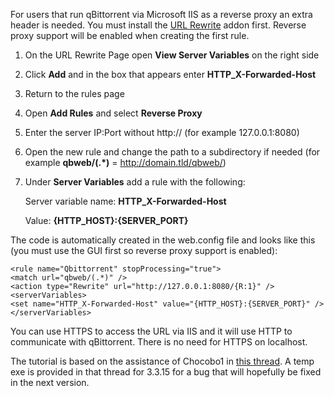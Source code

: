 For users that run qBittorrent via Microsoft IIS as a reverse proxy an extra header is needed. You must install the [URL Rewrite](https://www.iis.net/downloads/microsoft/url-rewrite) addon first. Reverse proxy support will be enabled when creating the first rule.

1. On the URL Rewrite Page open **View Server Variables** on the right side
1. Click **Add** and in the box that appears enter **HTTP_X-Forwarded-Host**
1. Return to the rules page
1. Open **Add Rules** and select **Reverse Proxy**
1. Enter the server IP:Port without http:// (for example 127.0.0.1:8080)
1. Open the new rule and change the path to a subdirectory if needed (for example **qbweb/(.*)** = http://domain.tld/qbweb/)
1. Under **Server Variables** add a rule with the following:
  
    Server variable name: **HTTP_X-Forwarded-Host**

    Value: **{HTTP_HOST}:{SERVER_PORT}**

The code is automatically created in the web.config file and looks like this (you must use the GUI first so reverse proxy support is enabled):

    <rule name="Qbittorrent" stopProcessing="true">
    <match url="qbweb/(.*)" />
    <action type="Rewrite" url="http://127.0.0.1:8080/{R:1}" />
    <serverVariables>
    <set name="HTTP_X-Forwarded-Host" value="{HTTP_HOST}:{SERVER_PORT}" />
    </serverVariables>
</rule>

You can use HTTPS to access the URL via IIS and it will use HTTP to communicate with qBittorrent. There is no need for HTTPS on localhost. 
 
The tutorial is based on the assistance of Chocobo1 in [this thread](https://github.com/qbittorrent/qBittorrent/issues/7311). A temp exe is provided in that thread for 3.3.15 for a bug that will hopefully be fixed in the next version.